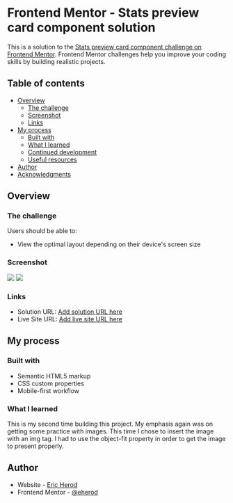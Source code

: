 # Frontend Mentor - Stats preview card component solution

This is a solution to the [Stats preview card component challenge on Frontend Mentor](https://www.frontendmentor.io/challenges/stats-preview-card-component-8JqbgoU62). Frontend Mentor challenges help you improve your coding skills by building realistic projects. 

## Table of contents

- [Overview](#overview)
  - [The challenge](#the-challenge)
  - [Screenshot](#screenshot)
  - [Links](#links)
- [My process](#my-process)
  - [Built with](#built-with)
  - [What I learned](#what-i-learned)
  - [Continued development](#continued-development)
  - [Useful resources](#useful-resources)
- [Author](#author)
- [Acknowledgments](#acknowledgments)


## Overview

### The challenge

Users should be able to:

- View the optimal layout depending on their device's screen size

### Screenshot

![](design/desktop-design.png.jpg)
![](design/mobile-design.png.jpg)



### Links

- Solution URL: [Add solution URL here](https://your-solution-url.com)
- Live Site URL: [Add live site URL here](https://your-live-site-url.com)

## My process

### Built with

- Semantic HTML5 markup
- CSS custom properties
- Mobile-first workflow




### What I learned

This is my second time building this project. My emphasis again was on getting some practice with images. This time I chose to insert the image with an img tag. I had to use the object-fit property in order to get the image to present properly.










## Author

- Website - [Eric Herod](https://github.com/eherod/)
- Frontend Mentor - [@eherod](https://www.frontendmentor.io/profile/eherod)





